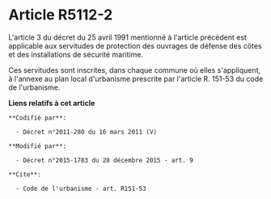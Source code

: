 # Article R5112-2

L'article 3 du décret du 25 avril 1991 mentionné à l'article précédent est applicable aux servitudes de protection des
ouvrages de défense des côtes et des installations de sécurité maritime. 

Ces servitudes sont inscrites, dans chaque commune où elles s'appliquent, à l'annexe au plan local d'urbanisme prescrite par
l'article R. 151-53  du code de l'urbanisme.

**Liens relatifs à cet article**

	**Codifié par**:

	  - Décret n°2011-280 du 16 mars 2011 (V)

	**Modifié par**:

	  - Décret n°2015-1783 du 28 décembre 2015 - art. 9

	**Cite**:

	  - Code de l'urbanisme - art. R151-53
